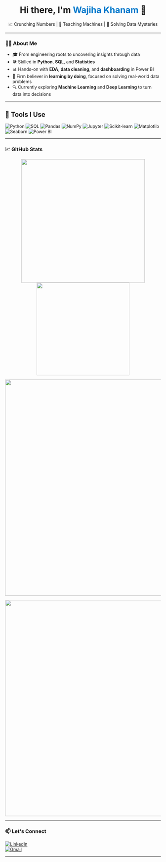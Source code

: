 <!-- Banner-style Introduction -->
<h1 align="center">Hi there, I'm <span style="color:#007acc;">Wajiha Khanam</span> 👋</h1>
<p align="center">
  📈 Crunching Numbers | 🤖 Teaching Machines | 🎯 Solving Data Mysteries  

---

### 🧑‍💻 About Me

- 🎓 From engineering roots to uncovering insights through data 
- 🛠️ Skilled in **Python**, **SQL**, and **Statistics**
- 📊 Hands-on with **EDA**, **data cleaning**, and **dashboarding** in Power BI  
- 🚀 Firm believer in **learning by doing**, focused on solving real-world data problems
- 🔍 Currently exploring **Machine Learning** and **Deep Learning** to turn data into decisions 

---

## 🧰 Tools I Use

![Python](https://img.shields.io/badge/-Python-3776AB?logo=python&logoColor=white&style=flat)
![SQL](https://img.shields.io/badge/-SQL-4479A1?logo=mysql&logoColor=white&style=flat)
![Pandas](https://img.shields.io/badge/-Pandas-150458?logo=pandas&logoColor=white&style=flat)
![NumPy](https://img.shields.io/badge/-NumPy-013243?logo=numpy&logoColor=white&style=flat)
![Jupyter](https://img.shields.io/badge/-Jupyter-F37626?logo=jupyter&logoColor=white&style=flat)
![Scikit-learn](https://img.shields.io/badge/-Scikit--learn-F7931E?logo=scikit-learn&logoColor=white&style=flat)
![Matplotlib](https://img.shields.io/badge/-Matplotlib-11557C?logo=matplotlib&logoColor=white)
![Seaborn](https://img.shields.io/badge/-Seaborn-4B8BBE?logo=python&logoColor=white&style=flat)
![Power BI](https://img.shields.io/badge/-Power%20BI-F2C811?logo=powerbi&logoColor=white&style=flat)

---

### 📈 GitHub Stats

<p align="center">
  <img src="https://github-readme-stats.vercel.app/api?username=wajiha-khanam&show_icons=true&theme=radical&hide_rank=true" width="400"/>
  <img src="https://github-readme-stats.vercel.app/api/top-langs/?username=wajiha-khanam&layout=compact&hide=c++,c&theme=vision-friendly-dark" width="300"/>
</p>

<p align="center">
  <img src="https://github-readme-streak-stats.herokuapp.com/?user=wajiha-khanam&theme=monokai" width="700"/>
</p>

<p align="center">
  <img src="https://github-readme-activity-graph.vercel.app/graph?username=wajiha-khanam&theme=dracula" width="700"/>
</p>



---

### 📫 Let's Connect

[![LinkedIn](https://img.shields.io/badge/-LinkedIn-blue?logo=linkedin&logoColor=white)](https://www.linkedin.com/in/wajiha-khanam)  
[![Gmail](https://img.shields.io/badge/-Email-D14836?logo=gmail&logoColor=white)](mailto:wajihakhanam2001@gmail.com)  

---
